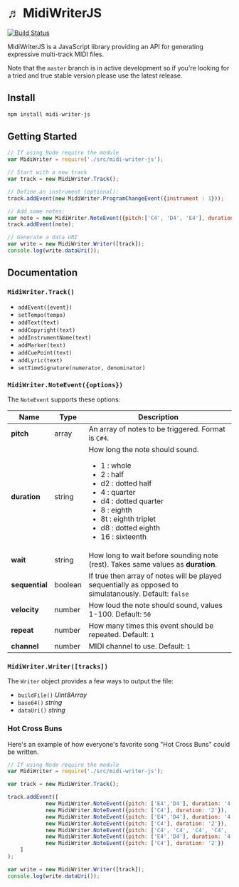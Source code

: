 &#9836; MidiWriterJS
===============
[![Build Status](https://travis-ci.org/grimmdude/MidiWriterJS.svg?branch=master)](https://travis-ci.org/grimmdude/MidiWriterJS)

MidiWriterJS is a JavaScript library providing an API for generating expressive multi-track MIDI files.  

Note that the `master` branch is in active development so if you're looking for a tried and true stable version please use the latest release.

Install
------------
```sh
npm install midi-writer-js
```
Getting Started
------------
```javascript
// If using Node require the module
var MidiWriter = require('./src/midi-writer-js');

// Start with a new track
var track = new MidiWriter.Track();

// Define an instrument (optional):
track.addEvent(new MidiWriter.ProgramChangeEvent({instrument : 1}));

// Add some notes:
var note = new MidiWriter.NoteEvent({pitch:['C4', 'D4', 'E4'], duration: '4'});
track.addEvent(note);

// Generate a data URI
var write = new MidiWriter.Writer([track]);
console.log(write.dataUri());
```
Documentation
------------
### `MidiWriter.Track()`

- `addEvent({event})`
- `setTempo(tempo)`
- `addText(text)`
- `addCopyright(text)`
- `addInstrumentName(text)`
- `addMarker(text)`
- `addCuePoint(text)`
- `addLyric(text)`
- `setTimeSignature(numerator, denominator)`

### `MidiWriter.NoteEvent({options})`

The `NoteEvent` supports these options:

<table>
	<thead>
		<tr>
			<th>Name</th>
			<th>Type</th>
			<th>Description</th>
		</tr>
	</thead>
	<tbody>
		<tr>
			<td><b>pitch</b></td>
			<td>array</td>
			<td>An array of notes to be triggered.  Format is <code>C#4</code>.</td>
		</tr>
		<tr>
			<td><b>duration</b></td>
			<td>string</td>
			<td>
				How long the note should sound.
				<ul>
					<li>1  : whole</li>
					<li>2  : half</li>
					<li>d2 : dotted half</li>
					<li>4  : quarter</li>
					<li>d4 : dotted quarter</li>
					<li>8  : eighth</li>
					<li>8t : eighth triplet</li>
					<li>d8 : dotted eighth</li>
					<li>16 : sixteenth</li>
				</ul>
			</td>
		</tr>
		<tr>
			<td><b>wait</b></td>
			<td>string</td>
			<td>How long to wait before sounding note (rest).  Takes same values as <b>duration</b>.</td>
		</tr>
		<tr>
			<td><b>sequential</b></td>
			<td>boolean</td>
			<td>If true then array of notes will be played sequentially as opposed to simulatanously.  Default: <code>false</code></td>
		</tr>
		<tr>
			<td><b>velocity</b></td>
			<td>number</td>
			<td>How loud the note should sound, values 1-100.  Default: <code>50</code></td>
		</tr>
		<tr>
			<td><b>repeat</b></td>
			<td>number</td>
			<td>How many times this event should be repeated. Default: <code>1</code></td>
		</tr>
		<tr>
			<td><b>channel</b></td>
			<td>number</td>
			<td>MIDI channel to use. Default: <code>1</code></td>
		</tr>
	</tbody>
</table>


### `MidiWriter.Writer([tracks])`
The `Writer` object provides a few ways to output the file:
- `buildFile()` *Uint8Array*
- `base64()` *string*
- `dataUri()` *string*

### Hot Cross Buns
Here's an example of how everyone's favorite song "Hot Cross Buns" could be written.
```javascript
// If using Node require the module
var MidiWriter = require('./src/midi-writer-js');

var track = new MidiWriter.Track();

track.addEvent([
			new MidiWriter.NoteEvent({pitch: ['E4','D4'], duration: '4', sequential: true}),
			new MidiWriter.NoteEvent({pitch: ['C4'], duration: '2'}),
			new MidiWriter.NoteEvent({pitch: ['E4','D4'], duration: '4', sequential: true}),
			new MidiWriter.NoteEvent({pitch: ['C4'], duration: '2'}),
			new MidiWriter.NoteEvent({pitch: ['C4', 'C4', 'C4', 'C4', 'D4', 'D4', 'D4', 'D4'], duration: '8', sequential: true}),
			new MidiWriter.NoteEvent({pitch: ['E4','D4'], duration: '4', sequential: true}),
			new MidiWriter.NoteEvent({pitch: ['C4'], duration: '2'})
	]
);

var write = new MidiWriter.Writer([track]);
console.log(write.dataUri());
```